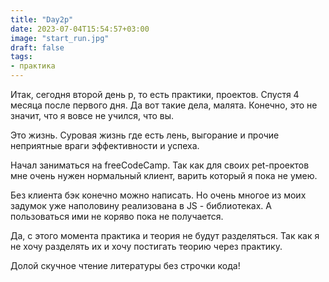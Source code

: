 ```yaml
---
title: "Day2p"
date: 2023-07-04T15:54:57+03:00
image: "start_run.jpg"
draft: false
tags:
- практика
---
```


Итак, сегодня второй день p, то есть практики, проектов. Спустя 4 месяца после первого дня. Да вот такие дела, малята. Конечно, это не значит, что я вовсе не учился, что вы. 

Это жизнь. Суровая жизнь где есть лень, выгорание и прочие неприятные враги эффективности и успеха.

Начал заниматься на freeCodeCamp. Так как для своих pet-проектов мне очень нужен нормальный клиент, варить который я пока не умею.

Без клиента бэк конечно можно написать. Но очень многое из моих задумок уже наполовину реализована в JS - библиотеках. А пользоваться ими не коряво пока не получается.

Да, с этого момента практика и теория не будут разделяться. Так как я не хочу разделять их и хочу постигать теорию через практику.

Долой скучное чтение литературы без строчки кода!